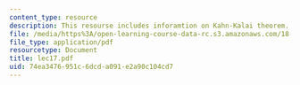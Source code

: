 ```yaml
---
content_type: resource
description: This resourse includes inforamtion on Kahn-Kalai theorem.
file: /media/https%3A/open-learning-course-data-rc.s3.amazonaws.com/18-315-combinatorial-theory-introduction-to-graph-theory-extremal-and-enumerative-combinatorics-spring-2005/74ea3476951c6dcda091e2a90c104cd7_lec17.pdf
file_type: application/pdf
resourcetype: Document
title: lec17.pdf
uid: 74ea3476-951c-6dcd-a091-e2a90c104cd7
---
```

